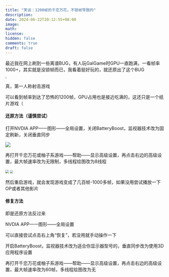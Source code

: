 ```yaml
---
title: "笑谈：1200帧的千恋万花，不锁帧导致的"
description: 
date: 2024-06-22T20:12:55+08:00
image: 
math: 
license: 
hidden: false
comments: true
draft: false
---
```


最近我在网上刷到一些离谱BUG，有人玩GalGame时GPU一直跑满，一看帧率1000+，其实就是没锁帧而已，我看着挺好玩的，就还原出了这个BUG

<img src="https://resources.blog.kihh.xyz/image/E59A1E8F4202E20995BC230D76FF6620.jpg" style="zoom: 25%;" />

真，第一人称射击游戏

可以看到帧率到达了恐怖的1200帧，GPU占用也是接近吃满的，这还只是一个纸片游戏（



#### 还原方法（谨慎尝试）

打开NVDIA APP——图形——全局设置，关闭BatteryBoost，监视器技术改为固定刷新，关闭垂直同步

![](https://resources.blog.kihh.xyz/image/20240622210537.png)

再打开千恋万花或柚子系游戏——帮助——显示高级设置，再点击右边的高级设置，最大帧速率改为无限制，多线程绘图改为8线程

<img src="https://resources.blog.kihh.xyz/image/20240622210857.png" style="zoom: 67%;" />

<img src="https://resources.blog.kihh.xyz/image/20240622212737.png" style="zoom:59%;" />

然后重启游戏，就会发现游戏变成了几百帧-1000多帧，如果没用尝试播放一下OP或者其他影片



#### 修复方法

即是还原方法反过来

NVDIA APP——图形——全局设置

可以直接尝试点击右上角“恢复”，若没用就手动操作一下

开启BatteryBoost，监视器技术改为适合你显示器型号的，垂直同步改为使用3D应用程序设置

再打开千恋万花或柚子系游戏——帮助——显示高级设置，再点击右边的高级设置，最大帧速率改为60帧，多线程绘图改为无

